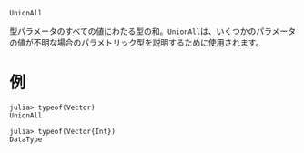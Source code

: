 ```
UnionAll
```

型パラメータのすべての値にわたる型の和。`UnionAll`は、いくつかのパラメータの値が不明な場合のパラメトリック型を説明するために使用されます。

# 例

```jldoctest
julia> typeof(Vector)
UnionAll

julia> typeof(Vector{Int})
DataType
```
